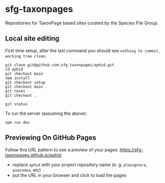 # sfg-taxonpages

Repositories for TaxonPage based sites curated by the Species File Group.

## Local site editing

First time setup, after the last command you should see `nothing to commit, working tree clean`. 

```shell
git clone git@github.com:sfg-taxonpages/aphid.git
cd aphid
git checkout main
npm install
git checkout setup
git checkout main .
git reset
git checkout .

git status
```

To run the server (assuming the above):
```
npm run dev
```
## Previewing On GitHub Pages
Follow this URL pattern to see a preview of your pages: https://sfg-taxonpages.github.io/aphid
- replace `aphid` with your project repository name (e. g. `plecoptera`, `psocodea`, etc)
- put the URL in your browser and click to load the pages
